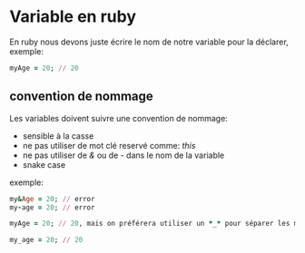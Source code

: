 # Variable en ruby

En ruby nous devons juste écrire le nom de notre variable pour la déclarer, exemple:
```rb
myAge = 20; // 20
```

## convention de nommage

Les variables doivent suivre une convention de nommage:

- sensible à la casse
- ne pas utiliser de mot clé reservé comme: *this*
- ne pas utiliser de *&* ou de *-* dans le nom de la variable
- snake case

exemple:
```rb
my&Age = 20; // error
my-age = 20; // error

myAge = 20; // 20, mais on préférera utiliser un *_* pour séparer les mots

my_age = 20; // 20
```